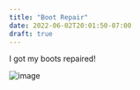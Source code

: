 ```yaml
---
title: "Boot Repair"
date: 2022-06-02T20:01:50-07:00
draft: true
---
```

I got my boots repaired! 


![image](https://ipfs.io/ipfs/QmbbNyuZJ4VN4g1oTf5VtySxYtSypigpwc1E32dY3DCPPU)

